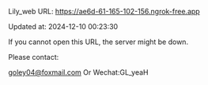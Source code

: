 Lily_web URL: https://ae6d-61-165-102-156.ngrok-free.app

Updated at: 2024-12-10 00:23:30

If you cannot open this URL, the server might be down.

Please contact: 

goley04@foxmail.com Or Wechat:GL_yeaH